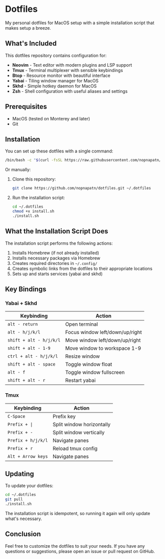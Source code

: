 # Dotfiles

My personal dotfiles for MacOS setup with a simple installation script that makes setup a breeze.

## What's Included

This dotfiles repository contains configuration for:

- **Neovim** - Text editor with modern plugins and LSP support
- **Tmux** - Terminal multiplexer with sensible keybindings
- **Btop** - Resource monitor with beautiful interface
- **Yabai** - Tiling window manager for MacOS
- **Skhd** - Simple hotkey daemon for MacOS
- **Zsh** - Shell configuration with useful aliases and settings

## Prerequisites

- MacOS (tested on Monterey and later)
- Git

## Installation

You can set up these dotfiles with a single command:

```bash
/bin/bash -c "$(curl -fsSL https://raw.githubusercontent.com/nopnapatn/dotfiles/main/install.sh)"
```

Or manually:

1. Clone this repository:

   ```bash
   git clone https://github.com/nopnapatn/dotfiles.git ~/.dotfiles
   ```

2. Run the installation script:
   ```bash
   cd ~/.dotfiles
   chmod +x install.sh
   ./install.sh
   ```

## What the Installation Script Does

The installation script performs the following actions:

1. Installs Homebrew (if not already installed)
2. Installs necessary packages via Homebrew
3. Creates required directories in `~/.config/`
4. Creates symbolic links from the dotfiles to their appropriate locations
5. Sets up and starts services (yabai and skhd)

## Key Bindings

### Yabai + Skhd

| Keybinding              | Action                          |
| ----------------------- | ------------------------------- |
| `alt - return`          | Open terminal                   |
| `alt - h/j/k/l`         | Focus window left/down/up/right |
| `shift + alt - h/j/k/l` | Move window left/down/up/right  |
| `shift + alt - 1-9`     | Move window to workspace 1-9    |
| `ctrl + alt - h/j/k/l`  | Resize window                   |
| `shift + alt - space`   | Toggle window float             |
| `alt - f`               | Toggle window fullscreen        |
| `shift + alt - r`       | Restart yabai                   |

### Tmux

| Keybinding         | Action                    |
| ------------------ | ------------------------- |
| `C-Space`          | Prefix key                |
| `Prefix + \|`      | Split window horizontally |
| `Prefix + -`       | Split window vertically   |
| `Prefix + h/j/k/l` | Navigate panes            |
| `Prefix + r`       | Reload tmux config        |
| `Alt + Arrow keys` | Navigate panes            |

## Updating

To update your dotfiles:

```bash
cd ~/.dotfiles
git pull
./install.sh
```

The installation script is idempotent, so running it again will only update what's necessary.

## Conclusion

Feel free to customize the dotfiles to suit your needs. If you have any questions or suggestions, please open an issue or pull request on GitHub.
